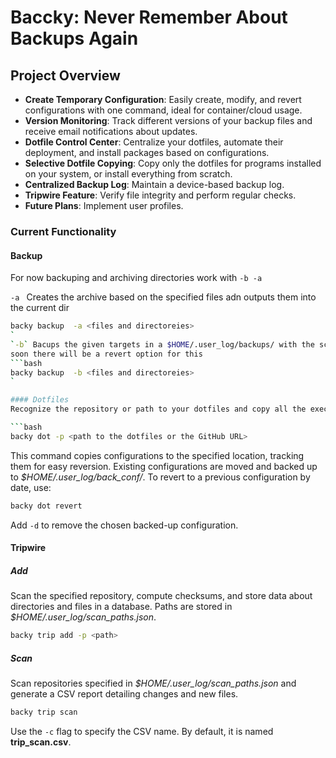# Baccky: Never Remember About Backups Again

## Project Overview
- **Create Temporary Configuration**: Easily create, modify, and revert configurations with one command, ideal for container/cloud usage.
- **Version Monitoring**: Track different versions of your backup files and receive email notifications about updates.
- **Dotfile Control Center**: Centralize your dotfiles, automate their deployment, and install packages based on configurations.
- **Selective Dotfile Copying**: Copy only the dotfiles for programs installed on your system, or install everything from scratch.
- **Centralized Backup Log**: Maintain a device-based backup log.
- **Tripwire Feature**: Verify file integrity and perform regular checks.
- **Future Plans**: Implement user profiles.

### Current Functionality

#### Backup 
For now backuping and archiving directories work  with `-b -a`

`-a ` Creates the archive based on the specified files  adn outputs them into the current dir
```bash
backy backup  -a <files and directoreies> 
`
`-b` Bacups the given targets in a $HOME/.user_log/backups/ with the schema 
soon there will be a revert option for this 
```bash 
backy backup  -b <files and directoreies> 
`

#### Dotfiles
Recognize the repository or path to your dotfiles and copy all the executables. Ensure to change the default location from *Desktop* to *.config* in the code for proper functionality.

```bash
backy dot -p <path to the dotfiles or the GitHub URL>
```
This command copies configurations to the specified location, tracking them for easy reversion. Existing configurations are moved and backed up to *$HOME/.user_log/back_conf/*. To revert to a previous configuration by date, use:

```bash
backy dot revert
```

Add `-d` to remove the chosen backed-up configuration.

#### Tripwire
##### Add
Scan the specified repository, compute checksums, and store data about directories and files in a database. Paths are stored in *$HOME/.user_log/scan_paths.json*.

```bash
backy trip add -p <path>
```

##### Scan
Scan repositories specified in *$HOME/.user_log/scan_paths.json* and generate a CSV report detailing changes and new files.

```bash
backy trip scan
```

Use the `-c` flag to specify the CSV name. By default, it is named **trip_scan.csv**.

